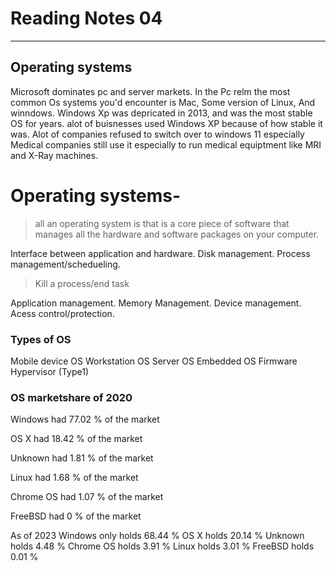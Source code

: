# Reading Notes 04
---
## Operating systems

Microsoft dominates pc and server markets.
In the Pc relm the most common Os systems you'd encounter is Mac, Some version of Linux, And winndows.
Windows Xp was depricated in 2013, and was the most stable OS for years. alot of buisnesses used Windows XP because of how stable it was. Alot of companies refused to switch over to windows 11 especially Medical companies still use it especially to run medical equiptment like MRI and X-Ray machines.
# Operating systems-
> all an operating system is that is a core piece of software that manages all the hardware and software packages on your computer.

Interface between application and hardware.
Disk management.
Process management/schedueling.
> Kill a process/end task

Application management.
Memory Management.
Device management.
Acess control/protection.

### Types of OS
Mobile device OS
Workstation OS
Server OS
Embedded OS
Firmware
Hypervisor (Type1)

### OS marketshare of 2020
Windows had 77.02 % of the market

OS X had 18.42 % of the market

Unknown had 1.81 % of the market

Linux had 1.68 % of the market

Chrome OS had 1.07 % of the market

FreeBSD had 0 % of the market

As of 2023
 Windows only holds 68.44 %
 OS X holds 20.14 %
 Unknown holds 4.48 %
 Chrome OS holds 3.91 %
 Linux holds 3.01 % 
 FreeBSD holds 0.01 %
